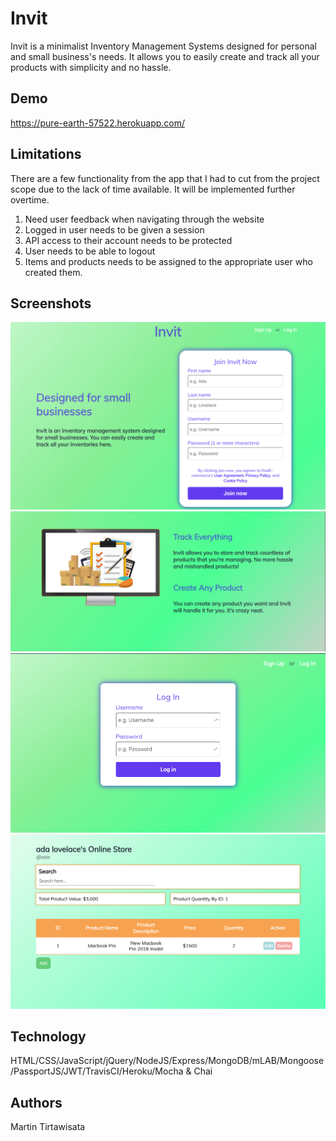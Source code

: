 # Invit
Invit is a minimalist Inventory Management Systems designed for personal and small business's needs. It allows you to easily create and track all your products with simplicity and no hassle. 
## Demo
https://pure-earth-57522.herokuapp.com/

## Limitations
There are a few functionality from the app that I had to cut from the project scope due to the lack of time available. It will be implemented further overtime.
1) Need user feedback when navigating through the website
2) Logged in user needs to be given a session
3) API access to their account needs to be protected 
4) User needs to be able to logout
5) Items and products needs to be assigned to the appropriate user who created them. 
 
## Screenshots
![](png/registerpage.png)
![](png/landing.png)
![](png/loginpage.png)
![](png/userpage.png)

 
## Technology
HTML/CSS/JavaScript/jQuery/NodeJS/Express/MongoDB/mLAB/Mongoose/PassportJS/JWT/TravisCI/Heroku/Mocha & Chai

## Authors
Martin Tirtawisata
 
